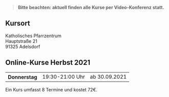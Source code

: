 > **Bitte beachten: aktuell finden alle Kurse per Video-Konferenz statt.**

## Kursort

Katholisches Pfarrzentrum  
Hauptstraße 21  
91325 Adelsdorf

## Online-Kurse Herbst 2021

<table>
<tr><th>Donnerstag</th><td>19:30-21:00 Uhr</td><td>ab 30.09.2021</td></tr>
</table>

Ein Kurs umfasst 8 Termine und kostet 72€.
